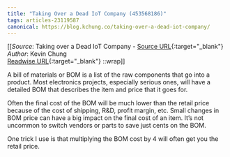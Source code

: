 ```yaml
---
title: "Taking Over a Dead IoT Company (453568186)"
tags: articles-23119587
canonical: https://blog.kchung.co/taking-over-a-dead-iot-company/
---
```


[[_Source_: Taking over a Dead IoT Company - [Source URL](https://blog.kchung.co/taking-over-a-dead-iot-company/){:target="_blank"}<br>
_Author_: Kevin Chung<br>
[Readwise URL](https://readwise.io/open/453568186){:target="_blank"}
::wrap]]

A bill of materials or BOM is a list of the raw components that go into a product. Most electronics projects, especially serious ones, will have a detailed BOM that describes the item and price that it goes for.

Often the final cost of the BOM will be much lower than the retail price because of the cost of shipping, R&D, profit margin, etc. Small changes in BOM price can have a big impact on the final cost of an item. It’s not uncommon to switch vendors or parts to save just cents on the BOM.

One trick I use is that multiplying the BOM cost by 4 will often get you the retail price.
